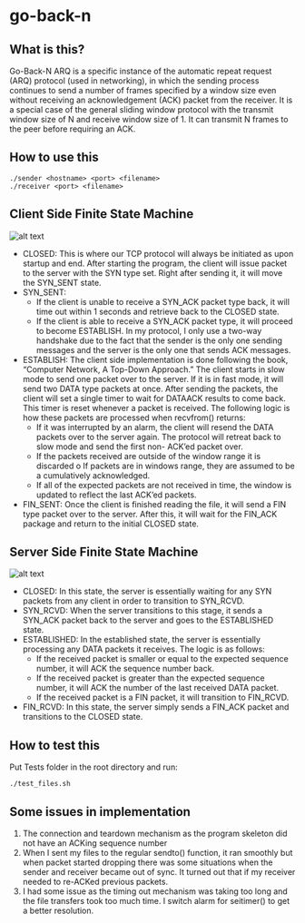 # go-back-n
## What is this?
Go-Back-N ARQ is a specific instance of the automatic repeat request (ARQ) protocol (used in networking), in which the sending process continues to send a number of frames specified by a window size even without receiving an acknowledgement (ACK) packet from the receiver. It is a special case of the general sliding window protocol with the transmit window size of N and receive window size of 1. It can transmit N frames to the peer before requiring an ACK.

## How to use this
```
./sender <hostname> <port> <filename>
./receiver <port> <filename>
```

## Client Side Finite State Machine
![alt text](https://firebasestorage.googleapis.com/v0/b/test-840a6.appspot.com/o/client_fsm.png?alt=media&token=0542f68b-798d-496e-be8e-94957244dfc0)

* CLOSED: This is where our TCP protocol will always be initiated as upon startup and end. After starting the program, the client will issue packet to the server with the SYN type set. Right after sending it, it will move the SYN_SENT state.
* SYN_SENT:
  * If the client is unable to receive a SYN_ACK packet type back, it will time out within 1
seconds and retrieve back to the CLOSED state.
  * If the client is able to receive a SYN_ACK packet type, it will proceed to become
ESTABLISH. In my protocol, I only use a two-way handshake due to the fact that the sender is the only one sending messages and the server is the only one that sends ACK messages.
* ESTABLISH: The client side implementation is done following the book, “Computer Network, A Top-Down Approach.” The client starts in slow mode to send one packet over to the server. If it is in fast mode, it will send two DATA type packets at once. After sending the packets, the client will set a single timer to wait for DATAACK results to come back. This timer is reset whenever a packet is received. The following logic is how these packets are processed when recvfrom() returns:
  * If it was interrupted by an alarm, the client will resend the DATA packets over to the server again. The protocol will retreat back to slow mode and send the first non- ACK’ed packet over.  
  * If the packets received are outside of the window range it is discarded o If packets are in windows range, they are assumed to be a cumulatively
acknowledged.
  * If all of the expected packets are not received in time, the window is updated to reflect the last ACK’ed packets.
* FIN_SENT: Once the client is finished reading the file, it will send a FIN type packet over to the server. After this, it will wait for the FIN_ACK package and return to the initial CLOSED state.

## Server Side Finite State Machine
![alt text](https://firebasestorage.googleapis.com/v0/b/test-840a6.appspot.com/o/server_fsm.png?alt=media&token=b82c7d59-7a40-4930-b09d-a7ab3a10be2c)

* CLOSED: In this state, the server is essentially waiting for any SYN packets from any client in order to transition to SYN_RCVD.
* SYN_RCVD: When the server transitions to this stage, it sends a SYN_ACK packet back to the server and goes to the ESTABLISHED state.
* ESTABLISHED: In the established state, the server is essentially processing any DATA packets it receives. The logic is as follows:
  * If the received packet is smaller or equal to the expected sequence number, it will ACK the sequence number back.
  * If the received packet is greater than the expected sequence number, it will ACK the number of the last received DATA packet.
  * If the received packet is a FIN packet, it will transition to FIN_RCVD.
* FIN_RCVD: In this state, the server simply sends a FIN_ACK packet and transitions to the
CLOSED state.

## How to test this

Put Tests folder in the root directory and run:
```
./test_files.sh
```
## Some issues in implementation

1. The connection and teardown mechanism as the program skeleton did not have an ACKing sequence number
2. When I sent my files to the regular sendto() function, it ran smoothly but when packet started dropping there was some situations when the sender and receiver became out of sync. It turned out that if my receiver needed to re-ACKed previous packets. 
3. I had some issue as the timing out mechanism was taking too long and the file transfers took too much time. I switch alarm for seitimer() to get a better resolution.
